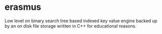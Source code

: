 # erasmus
Low level on binary search tree based indexed key value engine backed up by an on disk file storage written in C++ for educational reasons.
